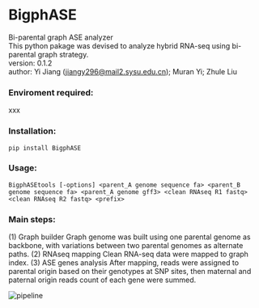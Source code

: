 # BigphASE

Bi-parental graph ASE analyzer
<br>
This python pakage was devised to analyze hybrid RNA-seq using bi-parental graph strategy.
<br>
version: 0.1.2
<br>
author: Yi Jiang (<jiangy296@mail2.sysu.edu.cn>); Muran Yi; Zhule Liu

### Enviroment required:
xxx

### Installation:
```
pip install BigphASE
```

### Usage:
```
BigphASEtools [-options] <parent_A genome sequence fa> <parent_B genome sequence fa> <parent_A genome gff3> <clean RNAseq R1 fastq> <clean RNAseq R2 fastq> <prefix>
```

### Main steps:

(1) Graph builder
Graph genome was built using one parental genome as backbone, with variations between two parental genomes as alternate paths.
(2) RNAseq mapping
Clean RNA-seq data were mapped to graph index.
(3) ASE genes analysis
After mapping, reads were assigned to parental origin based on their genotypes at SNP sites, then maternal and paternal origin reads count of each gene were summed.

![pipeline](https://github.com/yjiang296/BigphASE/assets/115337217/e85cd6dc-2704-4e55-a3f2-aaab0b281fce)
